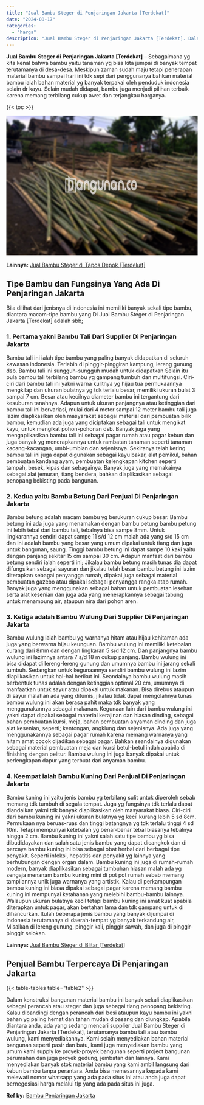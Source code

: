 ```yaml
---
title: "Jual Bambu Steger di Penjaringan Jakarta [Terdekat]"
date: "2024-08-17"
categories: 
  - "harga"
description: "Jual Bambu Steger di Penjaringan Jakarta [Terdekat]. Dalam konstruksi bangunan material bambu ini banyak sekali diaplikasikan sebagai perancah atau steger da..."
---
```


**Jual Bambu Steger di Penjaringan Jakarta \[Terdekat\]** – Sebagaimana yg kita kenal bahwa bambu yaitu tanaman yg bisa kita jumpai di banyak tempat terutamanya di desa-desa. Meskipun zaman sudah maju tetapi penerapan material bambu sampai hari ini tdk sepi dari penggunanya bahkan material bambu ialah bahan material yg banyak terpakai oleh penduduk indonesia selain dr kayu. Selain mudah didapat, bambu juga menjadi pilihan terbaik karena memang terbilang cukup awet dan terjangkau harganya.

{{< toc >}}

![Jual Bambu Steger di Penjaringan Jakarta [Terdekat]](/images/jual-bambu-tali-06.png)

**Lainnya:** [Jual Bambu Steger di Tapos Depok \[Terdekat\]](https://bambu.bangunan.co/jual-bambu-steger-di-tapos-depok-terdekat/)

## Tipe Bambu dan Fungsinya Yang Ada Di Penjaringan Jakarta

Bila dilihat dari jenisnya di indonesia ini memiliki banyak sekali tipe bambu, diantara macam-tipe bambu yang Di Jual Bambu Steger di Penjaringan Jakarta \[Terdekat\] adalah sbb;

### 1\. Pertama yakni Bambu Tali Dari Supplier Di Penjaringan Jakarta

Bambu tali ini ialah tipe bambu yang paling banyak didapatkan di seluruh kawasan indonesia. Terlebih di pinggir-pinggiran kampung, lereng gunung dsb. Bambu tali ini sungguh-sungguh mudah untuk didapatkan Selain itu pula bambu tali terbilang bambu yg gampang tumbuh dan multifungsi. Ciri-ciri dari bambu tali ini yakni warna kulitnya yg hijau tua permukaannya mengkilap dan ukuran bulatnya yg tdk terlalu besar, memiliki ukuran bulat 3 sampai 7 cm. Besar atau kecilnya diameter bambu ini tergantung dari kesuburan tanahnya. Adapun untuk ukuran panjangnya atau ketinggian dari bambu tali ini bervariasi, mulai dari 4 meter sampai 12 meter bambu tali juga lazim diaplikasikan oleh masyarakat sebagai material dari pembuatan bilik bambu, kemudian ada juga yang diciptakan sebagai tali untuk mengikat kayu, untuk mengikat pohon-pohonan dsb. Banyak juga yang mengaplikasikan bambu tali ini sebagai pagar rumah atau pagar kebun dan juga banyak yg menerapkannya untuk rambatan tanaman seperti tanaman kacang-kacangan, umbi-umbian dan sejenisnya. Sekiranya telah kering bambu tali ini juga dapat digunakan sebagai kayu bakar, alat pemikul, bahan pembuatan kandang ayam, pembuatan kelengkapan kitchen seperti tampah, besek, kipas dan sebagainya. Banyak juga yang memakainya sebagai alat jemuran, tiang bendera, bahkan diaplikasikan sebagai penopang bekisting pada bangunan.

### 2\. Kedua yaitu Bambu Betung Dari Penjual Di Penjaringan Jakarta

Bambu betung adalah macam bambu yg berukuran cukup besar. Bambu betung ini ada juga yang menamakan dengan bambu petung bambu petung ini lebih tebal dari bambu tali, tebalnya bisa sampe 8mm. Untuk lingkarannya sendiri dapat sampe 11 s/d 12 cm malah ada yang s/d 15 cm dan ini adalah bambu yang besar yang umum dipakai untuk tiang dan juga untuk bangunan, saung. Tinggi bambu betung ini dapat sampe 10 kaki yaitu dengan panjang sekitar 15 cm sampai 30 cm. Adapun manfaat dari bambu betung sendiri ialah seperti ini; Jikalau bambu betung masih tunas dia dapat difungsikan sebagai sayuran dan jikalau telah besar bambu betung ini lazim diterapkan sebagai penyangga rumah, dipakai juga sebagai material pembuatan gazebo atau dipakai sebagai penyangga rangka atap rumah. Banyak juga yang menggunakan sebagai bahan untuk pembuatan lesehan serta alat kesenian dan juga ada yang menerapkannya sebagai tabung untuk menampung air, ataupun nira dari pohon aren.

### 3\. Ketiga adalah Bambu Wulung Dari Supplier Di Penjaringan Jakarta

Bambu wulung ialah bambu yg warnanya hitam atau hijau kehitaman ada juga yang berwarna hijau keunguan. Bambu wulung ini memiliki ketebalan kurang dari 8mm dan dengan lingkaran 5 s/d 12 cm. Dan panjangnya bambu wulung ini lazimnya antara 7 s/d 18 m cukup panjang. Bambu wulung ini bisa didapat di lereng-lereng gunung dan umumnya bambu ini jarang sekali tumbuh. Sedangkan untuk kegunaannya sendiri bambu wulung ini lazim diaplikasikan untuk hal-hal berikut ini. Seandainya bambu wulung masih berbentuk tunas adalah dengan ketinggian optimal 20 cm, umumnya di manfaatkan untuk sayur atau dipakai untuk makanan. Bisa direbus ataupun di sayur malahan ada yang ditumis, jikalau tidak dapat mengolahnya tunas bambu wulung ini akan berasa pahit maka tdk banyak yang menggunakannya sebagai makanan. Kegunaan lain dari bambu wulung ini yakni dapat dipakai sebagai material kerajinan dan hiasan dinding, sebagai bahan pembuatan kursi, meja, bahan pembuatan anyaman dinding dan juga alat kesenian, seperti; kentongan, angklung dan sejenisnya. Ada juga yang menggunakannya sebagai pagar rumah karena memang warnanya yang hitam amat cocok dijadikan sebagai pagar. Bahkan seandainya digunakan sebagai material pembuatan meja dan kursi betul-betul indah apabila di finishing dengan pelitur. Bambu wulung ini juga banyak dipakai untuk perlengkapan dapur yang terbuat dari anyaman bambu.

### 4\. Keempat ialah Bambu Kuning Dari Penjual Di Penjaringan Jakarta

Bambu kuning ini yaitu jenis bambu yg terbilang sulit untuk diperoleh sebab memang tdk tumbuh di segala tempat. Juga yg fungsinya tdk terlalu dapat diandalkan yakni tdk banyak diaplikasikan oleh masyarakat biasa. Ciri-ciri dari bambu kuning ini yakni ukuran bulatnya yg kecil kurang lebih 5 sd 8cm. Permukaan nya beruas-ruas dan tinggi batangnya yg tdk terlalu tinggi 4 sd 10m. Tetapi mempunyai ketebalan yg benar-benar tebal biasanya tebalnya hingga 2 cm. Bambu kuning ini yakni salah satu tipe bambu yg bisa dibudidayakan dan salah satu jenis bambu yang dapat dicangkok dan di percaya bambu kuning ini bisa sebagai obat herbal dari berbagai tipe penyakit. Seperti infeksi, hepatitis dan penyakit yg lainnya yang berhubungan dengan organ dalam. Bambu kuning ini juga di rumah-rumah modern, banyak diaplikasikan sebagai tumbuhan hiasan malah ada yg sengaja menanam bambu kuning mini di pot pot rumah sebab memang tampilannya unik juga warnanya yang artistik. Kalau di perkampungan bambu kuning ini biasa dipakai sebagai pagar karena memang bambu kuning ini mempunyai ketahanan yang melebihi bambu-bambu lainnya. Walaupun ukuran bulatnya kecil tetapi bambu kuning ini amat kuat apabila diterapkan untuk pagar, akan bertahan lama dan tdk gampang untuk di dihancurkan. Itulah beberapa jenis bambu yang banyak dijumpai di indonesia terutamanya di daerah-tempat yg banyak terkandung air, Misalkan di lereng gunung, pinggir kali, pinggir sawah, dan juga di pinggir-pinggir selokan.

**Lainnya:** [Jual Bambu Steger di Blitar \[Terdekat\]](https://bambu.bangunan.co/jual-bambu-steger-di-blitar-terdekat/)

## Penjual Bambu Terpercaya Di Penjaringan Jakarta

{{< table-tables table="table2" >}}

Dalam konstruksi bangunan material bambu ini banyak sekali diaplikasikan sebagai perancah atau steger dan juga sebagai tiang penopang bekisting. Kalau dibandingi dengan perancah dari besi ataupun kayu bambu ini yakni bahan yg paling hemat dan tahan mudah dipasang dan diungkap. Apabila diantara anda, ada yang sedang mencari supplier Jual Bambu Steger di Penjaringan Jakarta \[Terdekat\], terutamanya bambu tali atau bambu wulung, kami menyediakannya. Kami selain menyediakan bahan material bangunan seperti pasir dan batu, kami juga menyediakan bambu yang umum kami supply ke proyek-proyek bangunan seperti project bangunan perumahan dan juga proyek gedung, jembatan dan lainnya. Kami menyediakan banyak stok material bambu yang kami ambil langsung dari kebun bambu tanpa perantara. Anda bisa memesannya kepada kami melewati nomor whatsapp yang ada pada situs ini atau anda juga dapat bernegosiasi harga melalui tlp yang ada pada situs ini juga.

**Ref by:** [Bambu Penjaringan Jakarta](https://id.wikipedia.org/wiki/Bambu)
